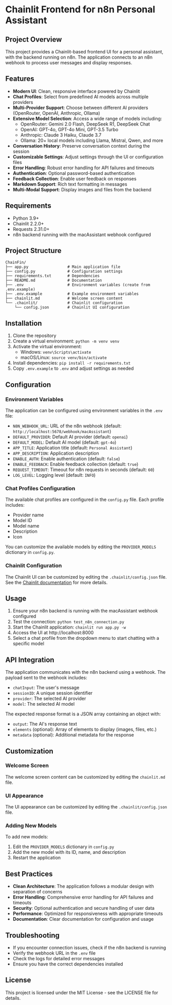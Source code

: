 # Chainlit Frontend for n8n Personal Assistant

## Project Overview

This project provides a Chainlit-based frontend UI for a personal assistant, with the backend running on n8n. The application connects to an n8n webhook to process user messages and display responses.

## Features

- **Modern UI**: Clean, responsive interface powered by Chainlit
- **Chat Profiles**: Select from predefined AI models across multiple providers
- **Multi-Provider Support**: Choose between different AI providers (OpenRouter, OpenAI, Anthropic, Ollama)
- **Extensive Model Selection**: Access a wide range of models including:
  - OpenRouter: Gemini 2.0 Flash, DeepSeek R1, DeepSeek Chat
  - OpenAI: GPT-4o, GPT-4o Mini, GPT-3.5 Turbo
  - Anthropic: Claude 3 Haiku, Claude 3.7
  - Ollama: 20+ local models including Llama, Mistral, Qwen, and more
- **Conversation History**: Preserve conversation context during the session
- **Customizable Settings**: Adjust settings through the UI or configuration files
- **Error Handling**: Robust error handling for API failures and timeouts
- **Authentication**: Optional password-based authentication
- **Feedback Collection**: Enable user feedback on responses
- **Markdown Support**: Rich text formatting in messages
- **Multi-Modal Support**: Display images and files from the backend

## Requirements

- Python 3.9+
- Chainlit 2.2.0+
- Requests 2.31.0+
- n8n backend running with the macAssistant webhook configured

## Project Structure

```
ChainFin/
├── app.py                 # Main application file
├── config.py              # Configuration settings
├── requirements.txt       # Dependencies
├── README.md              # Documentation
├── .env                   # Environment variables (create from .env.example)
├── .env.example           # Example environment variables
├── chainlit.md            # Welcome screen content
└── .chainlit/             # Chainlit configuration
    └── config.json        # Chainlit UI configuration
```

## Installation

1. Clone the repository
2. Create a virtual environment: `python -m venv venv`
3. Activate the virtual environment:
   - Windows: `venv\Scripts\activate`
   - macOS/Linux: `source venv/bin/activate`
4. Install dependencies: `pip install -r requirements.txt`
5. Copy `.env.example` to `.env` and adjust settings as needed

## Configuration

### Environment Variables

The application can be configured using environment variables in the `.env` file:

- `N8N_WEBHOOK_URL`: URL of the n8n webhook (default: `http://localhost:5678/webhook/macAssistant`)
- `DEFAULT_PROVIDER`: Default AI provider (default: `openai`)
- `DEFAULT_MODEL`: Default AI model (default: `gpt-4o`)
- `APP_TITLE`: Application title (default: `Personal Assistant`)
- `APP_DESCRIPTION`: Application description
- `ENABLE_AUTH`: Enable authentication (default: `false`)
- `ENABLE_FEEDBACK`: Enable feedback collection (default: `true`)
- `REQUEST_TIMEOUT`: Timeout for n8n requests in seconds (default: `60`)
- `LOG_LEVEL`: Logging level (default: `INFO`)

### Chat Profiles Configuration

The available chat profiles are configured in the `config.py` file. Each profile includes:

- Provider name
- Model ID
- Model name
- Description
- Icon

You can customize the available models by editing the `PROVIDER_MODELS` dictionary in `config.py`.

### Chainlit Configuration

The Chainlit UI can be customized by editing the `.chainlit/config.json` file. See the [Chainlit documentation](https://docs.chainlit.io) for more details.

## Usage

1. Ensure your n8n backend is running with the macAssistant webhook configured
2. Test the connection: `python test_n8n_connection.py`
3. Start the Chainlit application: `chainlit run app.py -w`
4. Access the UI at http://localhost:8000
5. Select a chat profile from the dropdown menu to start chatting with a specific model

## API Integration

The application communicates with the n8n backend using a webhook. The payload sent to the webhook includes:

- `chatInput`: The user's message
- `sessionID`: A unique session identifier
- `provider`: The selected AI provider
- `model`: The selected AI model

The expected response format is a JSON array containing an object with:

- `output`: The AI's response text
- `elements` (optional): Array of elements to display (images, files, etc.)
- `metadata` (optional): Additional metadata for the response

## Customization

### Welcome Screen

The welcome screen content can be customized by editing the `chainlit.md` file.

### UI Appearance

The UI appearance can be customized by editing the `.chainlit/config.json` file.

### Adding New Models

To add new models:

1. Edit the `PROVIDER_MODELS` dictionary in `config.py`
2. Add the new model with its ID, name, and description
3. Restart the application

## Best Practices

- **Clean Architecture**: The application follows a modular design with separation of concerns
- **Error Handling**: Comprehensive error handling for API failures and timeouts
- **Security**: Optional authentication and secure handling of user data
- **Performance**: Optimized for responsiveness with appropriate timeouts
- **Documentation**: Clear documentation for configuration and usage

## Troubleshooting

- If you encounter connection issues, check if the n8n backend is running
- Verify the webhook URL in the `.env` file
- Check the logs for detailed error messages
- Ensure you have the correct dependencies installed

## License

This project is licensed under the MIT License - see the LICENSE file for details. 